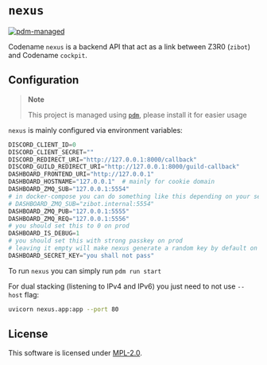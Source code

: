 # `nexus`

[![pdm-managed](https://img.shields.io/badge/pdm-managed-blueviolet)](https://pdm.fming.dev)

Codename `nexus` is a backend API that act as a link between Z3R0 (`zibot`) and Codename `cockpit`.

## Configuration

> **Note**
>
> This project is managed using [`pdm`](https://github.com/pdm-project/pdm), please install it for easier usage

`nexus` is mainly configured via environment variables:

```py
DISCORD_CLIENT_ID=0
DISCORD_CLIENT_SECRET=""
DISCORD_REDIRECT_URI="http://127.0.0.1:8000/callback"
DISCORD_GUILD_REDIRECT_URI="http://127.0.0.1:8000/guild-callback"
DASHBOARD_FRONTEND_URI="http://127.0.0.1"
DASHBOARD_HOSTNAME="127.0.0.1"  # mainly for cookie domain
DASHBOARD_ZMQ_SUB="127.0.0.1:5554"
# in docker-compose you can do something like this depending on your setup
# DASHBOARD_ZMQ_SUB="zibot.internal:5554"
DASHBOARD_ZMQ_PUB="127.0.0.1:5555"
DASHBOARD_ZMQ_REQ="127.0.0.1:5556"
# you should set this to 0 on prod
DASHBOARD_IS_DEBUG=1
# you should set this with strong passkey on prod
# leaving it empty will make nexus generate a random key by default on prod (on DEBUG=0) on boot
DASHBOARD_SECRET_KEY="you shall not pass"
```

To run `nexus` you can simply run `pdm run start`

For dual stacking (listening to IPv4 and IPv6) you just need to not use `--host` flag:

```zsh
uvicorn nexus.app:app --port 80
```

## License
This software is licensed under [MPL-2.0](./LICENSE).
